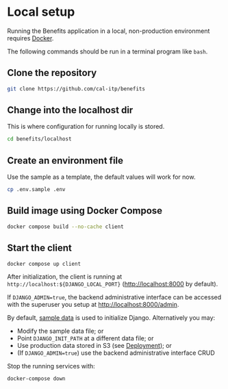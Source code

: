 # Local setup

Running the Benefits application in a local, non-production environment requires [Docker](https://docs.docker.com/).

The following commands should be run in a terminal program like `bash`.

## Clone the repository

```bash
git clone https://github.com/cal-itp/benefits
```

## Change into the localhost dir

This is where configuration for running locally is stored.

```bash
cd benefits/localhost
```

## Create an environment file

Use the sample as a template, the default values will work for now.

```bash
cp .env.sample .env
```

## Build image using Docker Compose

```bash
docker compose build --no-cache client
```

## Start the client

```bash
docker compose up client
```

After initialization, the client is running at `http://localhost:${DJANGO_LOCAL_PORT}`
(<http://localhost:8000> by default).

If `DJANGO_ADMIN=true`, the backend administrative interface can be accessed with the superuser you setup at
<http://localhost:8000/admin>.

By default, [sample data][sample-data] is used to initialize Django. Alternatively you may:

* Modify the sample data file; or
* Point `DJANGO_INIT_PATH` at a different data file; or
* Use production data stored in S3 (see [Deployment](../deployment)); or
* (If `DJANGO_ADMIN=true`) use the backend administrative interface CRUD

Stop the running services with:

```bash
docker-compose down
```

[sample-data]: https://github.com/cal-itp/benefits/blob/dev/localhost/data/client.json
